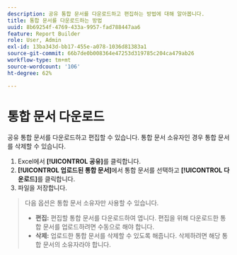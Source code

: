 ```yaml
---
description: 공유 통합 문서를 다운로드하고 편집하는 방법에 대해 알아봅니다.
title: 통합 문서를 다운로드하는 방법
uuid: 8b69254f-4769-433a-9957-fad788447aa6
feature: Report Builder
role: User, Admin
exl-id: 13ba343d-bb17-455e-a078-1036d81383a1
source-git-commit: 66b7de0b008364e47253d319785c204ca479ab26
workflow-type: tm+mt
source-wordcount: '106'
ht-degree: 62%

---
```


# 통합 문서 다운로드

공유 통합 문서를 다운로드하고 편집할 수 있습니다. 통합 문서 소유자인 경우 통합 문서를 삭제할 수 있습니다.

1. Excel에서 **[!UICONTROL 공유]**&#x200B;를 클릭합니다.
1. **[!UICONTROL 업로드된 통합 문서]**&#x200B;에서 통합 문서를 선택하고 **[!UICONTROL 다운로드]**&#x200B;를 클릭합니다.
1. 파일을 저장합니다.
>다음 옵션은 통합 문서 소유자만 사용할 수 있습니다.
>
>* **편집:** 편집할 통합 문서를 다운로드하여 엽니다. 편집을 위해 다운로드한 통합 문서를 업로드하려면 수동으로 해야 합니다.
>* **삭제:** 업로드한 통합 문서를 삭제할 수 있도록 해줍니다. 삭제하려면 해당 통합 문서의 소유자라야 합니다.
>
